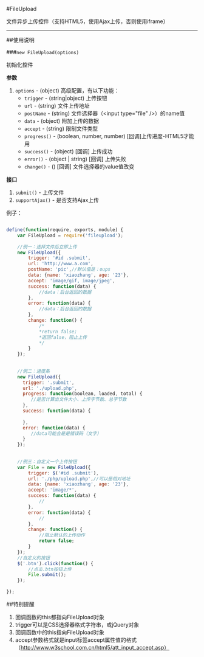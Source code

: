 #FileUpload

文件异步上传控件（支持HTML5，使用Ajax上传，否则使用iframe）

---

##使用说明

###`new FileUpload(options)`

初始化控件

**参数**

1. `options` - (object) 高级配置，有以下功能：
   - `trigger` - (string|object) 上传按钮
   - `url` - (string) 文件上传地址
   - `postName` - (string) 文件选择器（&lt;input type="file" /&gt;）的name值 
   - `data` - (object) 附加上传的数据
   - `accept` - (string) 限制文件类型
   - `progress()` - (boolean, number, number) [回调]上传进度-HTML5才能用
   - `success()` - (object) [回调] 上传成功
   - `error()` - (object | string) [回调] 上传失败 
   - `change()` - () [回调] 文件选择器的value值改变

**接口**

1. `submit()` - 上传文件
2. `supportAjax()` - 是否支持Ajax上传

例子：
```js

define(function(require, exports, module) {
    var FileUpload = require('fileupload');
    
    //例一：选择文件后立即上传
    new FileUpload({
        trigger: '#id .submit',
        url: 'http://www.a.com',
        postName: 'pic',//默认值是：oups
        data: {name: 'xiaozhang', age: '23'},
        accept: 'image/gif, image/jpeg',
        success: function(data) {
            //data：后台返回的数据
        },
        error: function(data) {
            //data：后台返回的数据
        },
        change: function() {
            /*
            *return false;
            *返回false，阻止上传 
            */
        }
    });
    
    
    //例二：进度条
    new FileUpload({
      trigger: '.submit',
      url: './upload.php',
      progress: function(boolean, loaded, total) {
         //是否计算出文件大小、上传字节数、总字节数
      },
      success: function(data) {
         
      },
      error: function(data) {
         //data可能会是是错误码（文字）
      }
    });
    
    
    //例三：自定义一个上传按钮
    var File = new FileUpload({
        trigger: $('#id .submit'),
        url: './php/upload.php',//可以是相对地址
        data: {name: 'xiaozhang', age: '23'},
        accept: 'image/*',
        success: function(data) {
            //
        },
        error: function(data) {
            //
        },
        change: function() {
            //阻止默认的上传动作
            return false;
        }
    });
    //自定义的按钮
    $('.btn').click(function() {
        //点击.btn按钮上传
        File.submit();
    });
    
});

```

##特别提醒
1. 回调函数的this都指向FileUpload对象
2. trigger可以是CSS选择器格式字符串，或jQuery对象
3. 回调函数中的this指向FileUpload对象
1. accept参数格式就是input标签accept属性值的格式（http://www.w3school.com.cn/html5/att_input_accept.asp）


